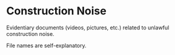# Construction Noise

Evidentiary documents (videos, pictures, etc.) related to unlawful construction noise.

File names are self-explanatory.